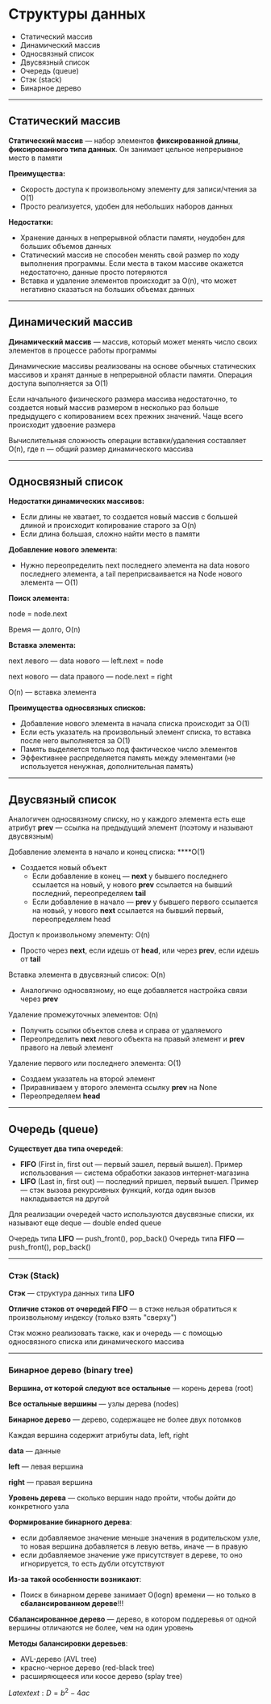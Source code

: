 # Структуры данных

- Статический массив
- Динамический массив
- Односвязный список
- Двусвязный список
- Очередь (queue)
- Стэк (stack)
- Бинарное дерево

***

## Статический массив

**Статический массив** — набор элементов **фиксированной длины**, **фиксированного типа данных**. Он занимает цельное
непрерывное место в памяти

**Преимущества:**

- Скорость доступа к произвольному элементу для записи/чтения за O(1)
- Просто реализуется, удобен для небольших наборов данных

**Недостатки:**

- Хранение данных в непрерывной области памяти, неудобен для больших объемов данных
- Статический массив не способен менять свой размер по ходу выполнения программы. Если места в таком массиве окажется
  недостаточно, данные просто потеряются
- Вставка и удаление элементов происходит за O(n), что может негативно сказаться на больших объемах данных

***

## Динамический массив

**Динамический массив** — массив, который может менять число своих элементов в процессе работы программы

Динамические массивы реализованы на основе обычных статических массивов и хранят данные в непрерывной области памяти.
Операция доступа выполняется за O(1)

Если начального физического размера массива недостаточно, то создается новый массив размером в несколько раз больше
предыдущего с копированием всех прежних значений. Чаще всего происходит удвоение размера

Вычислительная сложность операции вставки/удаления составляет O(n), где n — общий размер динамического массива

***

## Односвязный список

**Недостатки динамических массивов:**

- Если длины не хватает, то создается новый массив с большей длиной и происходит копирование старого за O(n)
- Если длина большая, сложно найти место в памяти

**Добавление нового элемента**:

- Нужно переопределить next последнего элемента на data нового последнего элемента, а tail переприсваивается на Node
  нового элемента — O(1)

**Поиск элемента:**

node = node.next

Время — долго, O(n)

**Вставка элемента:**

next левого — data нового — left.next = node

next нового — data правого — node.next = right

O(n) — вставка элемента

**Преимущества односвязных списков:**

- Добавление нового элемента в начала списка происходит за O(1)
- Если есть указатель на произвольный элемент списка, то вставка после него выполняется за O(1)
- Память выделяется только под фактическое число элементов
- Эффективнее распределяется память между элементами (не используется ненужная, дополнительная память)

***

## Двусвязный список

Аналогичен односвязному списку, но у каждого элемента есть еще атрибут **prev** — ссылка на предыдущий элемент (поэтому
и называют двусвязным)

Добавление элемента в начало и конец списка: ****O(1)

- Создается новый объект
    - Если добавление в конец — **next** у бывшего последнего ссылается на новый, у нового **prev** ссылается на бывший
      последний, переопределяем **tail**
    - Если добавление в начало — **prev** у бывшего первого ссылается на новый, у нового **next** ссылается на бывший
      первый, переопределяем head

Доступ к произвольному элементу: O(n)

- Просто через **next**, если идешь от **head**, или через **prev**, если идешь от **tail**

Вставка элемента в двусвязный список: O(n)

- Аналогично односвязному, но еще добавляется настройка связи через **prev**

Удаление промежуточных элементов: O(n)

- Получить ссылки объектов слева и справа от удаляемого
- Переопределить **next** левого объекта на правый элемент и **prev** правого на левый элемент

Удаление первого или последнего элемента: O(1)

- Создаем указатель на второй элемент
- Приравниваем у второго элемента ссылку **prev** на None
- Переопределяем **head**

***

## Очередь (queue)

**Существует два типа очередей**:

- **FIFO** (First in, first out — первый зашел, первый вышел). Пример использования — система обработки заказов
  интернет-магазина
- **LIFO** (Last in, first out) — последний пришел, первый вышел. Пример — стэк вызова рекурсивных функций, когда один
  вызов накладывается на другой

Для реализации очередей часто используются двусвязные списки, их называют еще deque — double ended queue

Очередь типа **LIFO** — push_front(), pop_back()
Очередь типа **FIFO** — push_front(), pop_back()

***

### Стэк (Stack)

**Стэк** — структура данных типа **LIFO**

**Отличие стэков от очередей FIFO** — в стэке нельзя обратиться к произвольному индексу (только взять "сверху")

Стэк можно реализовать также, как и очередь — с помощью односвязного списка или динамического массива

***

### Бинарное дерево (binary tree)

**Вершина, от которой следуют все остальные** — корень дерева (root)

**Все остальные вершины** — узлы дерева (nodes)

**Бинарное дерево** — дерево, содержащее не более двух потомков

Каждая вершина содержит атрибуты data, left, right

**data** — данные

**left** — левая вершина

**right** — правая вершина

**Уровень дерева** — сколько вершин надо пройти, чтобы дойти до конкретного узла

**Формирование бинарного дерева**:

- если добавляемое значение меньше значения в родительском узле, то новая вершина добавляется в левую ветвь,
иначе — в правую
- если добавляемое значение уже присутствует в дереве, то оно игнорируется, то есть дубли отсутствуют

**Из-за такой особенности возникают**:
- Поиск в бинарном дереве занимает O(logn) времени — но только в **сбалансированном дереве**!!!

**Сбалансированное дерево** — дерево, в котором поддеревья от одной вершины отличаются не более, чем на один уровень

**Методы балансировки деревьев**:
- AVL-дерево (AVL tree)
- красно-черное дерево (red-black tree)
- расширяющееся или косое дерево (splay tree)

$Latex text: D = b^2 - 4ac$